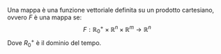 Una mappa è una funzione vettoriale definita su un prodotto cartesiano, ovvero
$F$ è una mappa se:
$$
F:\mathbb{R}^{+}_{0}\times\mathbb{R}^n\times\mathbb{R}^m \longrightarrow \mathbb{R}^n
$$
Dove $R_{0}^{+}$ è il dominio del tempo.
